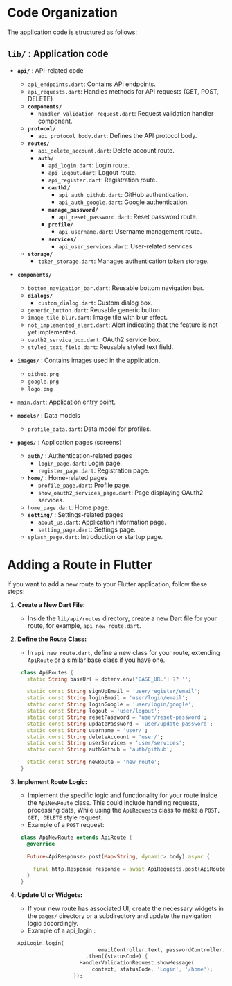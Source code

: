 # Code Organization

The application code is structured as follows:

## `lib/` : Application code

- **`api/`** : API-related code
  - `api_endpoints.dart`: Contains API endpoints.
  - `api_requests.dart`: Handles methods for API requests (GET, POST, DELETE)
  - **`components/`**
    - `handler_validation_request.dart`: Request validation handler component.
  - **`protocol/`**
    - `api_protocol_body.dart`: Defines the API protocol body.
  - **`routes/`**
    - `api_delete_account.dart`: Delete account route.
    - **`auth/`**
      - `api_login.dart`: Login route.
      - `api_logout.dart`: Logout route.
      - `api_register.dart`: Registration route.
      - **`oauth2/`**
        - `api_auth_github.dart`: GitHub authentication.
        - `api_auth_google.dart`: Google authentication.
      - **`manage_password/`**
        - `api_reset_password.dart`: Reset password route.
      - **`profile/`**
        - `api_username.dart`: Username management route.
      - **`services/`**
        - `api_user_services.dart`: User-related services.
  - **`storage/`**
    - `token_storage.dart`: Manages authentication token storage.

- **`components/`**
  - `bottom_navigation_bar.dart`: Reusable bottom navigation bar.
  - **`dialogs/`**
    - `custom_dialog.dart`: Custom dialog box.
  - `generic_button.dart`: Reusable generic button.
  - `image_tile_blur.dart`: Image tile with blur effect.
  - `not_implemented_alert.dart`: Alert indicating that the feature is not yet implemented.
  - `oauth2_service_box.dart`: OAuth2 service box.
  - `styled_text_field.dart`: Reusable styled text field.

- **`images/`** : Contains images used in the application.
  - `github.png`
  - `google.png`
  - `logo.png`

- `main.dart`: Application entry point.

- **`models/`** : Data models
  - `profile_data.dart`: Data model for profiles.

- **`pages/`** : Application pages (screens)
  - **`auth/`** : Authentication-related pages
    - `login_page.dart`: Login page.
    - `register_page.dart`: Registration page.
  - **`home/`** : Home-related pages
    - `profile_page.dart`: Profile page.
    - `show_oauth2_services_page.dart`: Page displaying OAuth2 services.
  - `home_page.dart`: Home page.
  - **`setting/`** : Settings-related pages
    - `about_us.dart`: Application information page.
    - `setting_page.dart`: Settings page.
  - `splash_page.dart`: Introduction or startup page.


# Adding a Route in Flutter

If you want to add a new route to your Flutter application, follow these steps:

1. **Create a New Dart File:**
   - Inside the `lib/api/routes` directory, create a new Dart file for your route, for example, `api_new_route.dart`.

2. **Define the Route Class:**
   - In `api_new_route.dart`, define a new class for your route, extending `ApiRoute` or a similar base class if you have one.

   ```dart
    class ApiRoutes {
      static String baseUrl = dotenv.env['BASE_URL'] ?? '';

      static const String signUpEmail = 'user/register/email';
      static const String loginEmail = 'user/login/email';
      static const String loginGoogle = 'user/login/google';
      static const String logout = 'user/logout';
      static const String resetPassword = 'user/reset-password';
      static const String updatePassword = 'user/update-password';
      static const String username = 'user/';
      static const String deleteAccount = 'user/';
      static const String userServices = 'user/services';
      static const String authGithub = 'auth/github';

      static const String newRoute = 'new_route';
    }
   ```

3. **Implement Route Logic:**
   - Implement the specific logic and functionality for your route inside the `ApiNewRoute` class. This could include handling requests, processing data, While using the `ApiRequests` class to make a `POST, GET, DELETE` style request.
   - Example of a `POST` request:

   ```dart
    class ApiNewRoute extends ApiRoute {
      @override

      Future<ApiResponse> post(Map<String, dynamic> body) async {

        final http.Response response = await ApiRequests.post(ApiRoutes.newRoute, body);
      }
    }
   ```

4. **Update UI or Widgets:**
   - If your new route has associated UI, create the necessary widgets in the `pages/` directory or a subdirectory and update the navigation logic accordingly.
   - Example of a api_login : 
    ``` dart
    ApiLogin.login(
                              emailController.text, passwordController.text)
                          .then((statusCode) {
                        HandlerValidationRequest.showMessage(
                            context, statusCode, 'Login', '/home');
                      });
    ```

